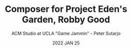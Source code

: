---
date: 2022 JAN 25
title: Composer for Project Eden's Garden, Robby Good
link: https://open.spotify.com/episode/54VHF2cizvhuafZuaRq9aI?si=81e49a5074ed46bf
author: ACM Studio at UCLA "Game Jammin" - Peter Sutarjo
---
